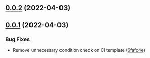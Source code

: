 ## [0.0.2](https://github.com/nandenjin/mrm-preset/compare/v0.0.1...v0.0.2) (2022-04-03)



## [0.0.1](https://github.com/nandenjin/mrm-preset/compare/v0.0.0...v0.0.1) (2022-04-03)


### Bug Fixes

* Remove unnecessary condition check on CI template ([6fafc4e](https://github.com/nandenjin/mrm-preset/commit/6fafc4ed24799a83edc3f9614a108f4f0b2c7357))



